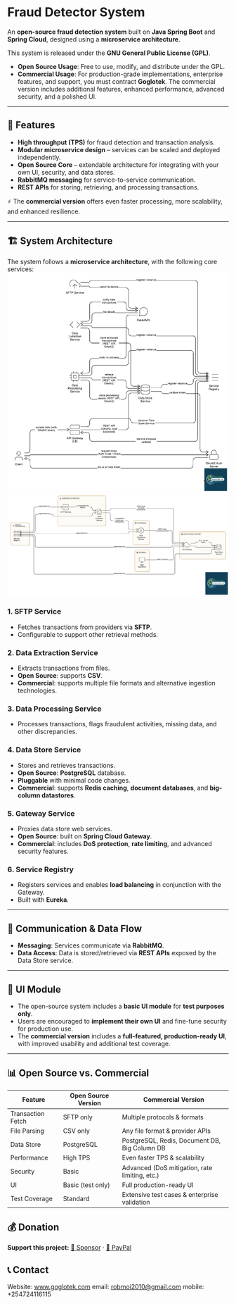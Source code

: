 # Fraud Detector System  

An **open-source fraud detection system** built on **Java Spring Boot** and **Spring Cloud**, designed using a **microservice architecture**.  

This system is released under the **GNU General Public License (GPL)**.  
- **Open Source Usage**: Free to use, modify, and distribute under the GPL.  
- **Commercial Usage**: For production-grade implementations, enterprise features, and support, you must contract **Goglotek**. The commercial version includes additional features, enhanced performance, advanced security, and a polished UI.  

---

## 🚀 Features  

- **High throughput (TPS)** for fraud detection and transaction analysis.  
- **Modular microservice design** – services can be scaled and deployed independently.  
- **Open Source Core** – extendable architecture for integrating with your own UI, security, and data stores.  
- **RabbitMQ messaging** for service-to-service communication.  
- **REST APIs** for storing, retrieving, and processing transactions.  

⚡ The **commercial version** offers even faster processing, more scalability, and enhanced resilience.  

---

## 🏗️ System Architecture  

The system follows a **microservice architecture**, with the following core services:
![Architecture Diagram 1](fraud-detector-architecture.png)
![Architecture Diagram 2](fraud-detector-architecture1.png)
### 1. SFTP Service  
- Fetches transactions from providers via **SFTP**.  
- Configurable to support other retrieval methods.  

### 2. Data Extraction Service  
- Extracts transactions from files.  
- **Open Source**: supports **CSV**.  
- **Commercial**: supports multiple file formats and alternative ingestion technologies.  

### 3. Data Processing Service  
- Processes transactions, flags fraudulent activities, missing data, and other discrepancies.  

### 4. Data Store Service  
- Stores and retrieves transactions.  
- **Open Source**: **PostgreSQL** database.  
- **Pluggable** with minimal code changes.  
- **Commercial**: supports **Redis caching**, **document databases**, and **big-column datastores**.  

### 5. Gateway Service  
- Proxies data store web services.  
- **Open Source**: built on **Spring Cloud Gateway**.  
- **Commercial**: includes **DoS protection**, **rate limiting**, and advanced security features.  

### 6. Service Registry  
- Registers services and enables **load balancing** in conjunction with the Gateway.  
- Built with **Eureka**.  

---

## 🔗 Communication & Data Flow  

- **Messaging**: Services communicate via **RabbitMQ**.  
- **Data Access**: Data is stored/retrieved via **REST APIs** exposed by the Data Store service.  

---

## 🎨 UI Module  

- The open-source system includes a **basic UI module** for **test purposes only**.  
- Users are encouraged to **implement their own UI** and fine-tune security for production use.  
- The **commercial version** includes a **full-featured, production-ready UI**, with improved usability and additional test coverage.  

---

## 📊 Open Source vs. Commercial  

| Feature             | Open Source Version         | Commercial Version                              |
|---------------------|-----------------------------|------------------------------------------------|
| Transaction Fetch   | SFTP only                   | Multiple protocols & formats                   |
| File Parsing        | CSV only                    | Any file format & provider APIs                |
| Data Store          | PostgreSQL                  | PostgreSQL, Redis, Document DB, Big Column DB  |
| Performance         | High TPS                    | Even faster TPS & scalability                  |
| Security            | Basic                       | Advanced (DoS mitigation, rate limiting, etc.) |
| UI                  | Basic (test only)           | Full production-ready UI                       |
| Test Coverage       | Standard                    | Extensive test cases & enterprise validation   |

## 💰 Donation
**Support this project:** [💖 Sponsor](https://github.com/sponsors/robmoi2010) · [💸 PayPal](https://www.paypal.com/donate/?hosted_button_id=P4FZ9XQ7K3GY2)

## 📞 Contact
Website: www.goglotek.com email: robmoi2010@gmail.com mobile: +254724116115
